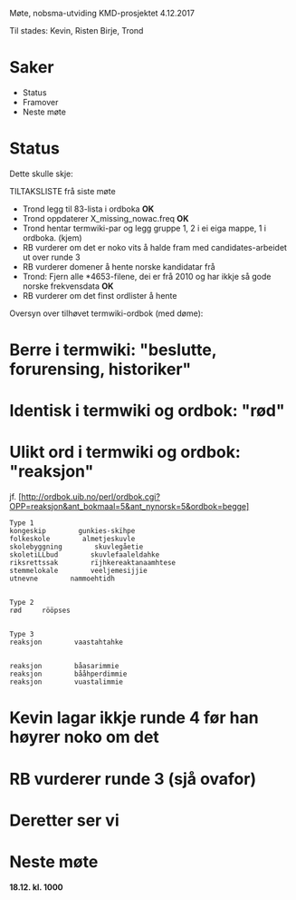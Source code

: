 

Møte, nobsma-utviding KMD-prosjektet 4.12.2017


Til stades: Kevin, Risten Birje, Trond




# Saker


* Status
* Framover
* Neste møte


# Status


Dette skulle skje:


TILTAKSLISTE frå siste møte


* Trond legg til 83-lista i ordboka **OK**
* Trond oppdaterer X_missing_nowac.freq **OK**
* Trond hentar termwiki-par og legg gruppe 1, 2 i ei eiga mappe, 1 i ordboka. (kjem)
* RB vurderer om det er noko vits å halde fram med candidates-arbeidet ut over runde 3
* RB vurderer domener å hente norske kandidatar frå
* Trond: Fjern alle *4653-filene, dei er frå 2010 og har ikkje så gode norske frekvensdata  **OK**
* RB vurderer om det finst ordlister å hente


Oversyn over tilhøvet termwiki-ordbok (med døme):


# Berre i termwiki: "beslutte, forurensing, historiker"
# Identisk i termwiki og ordbok: "rød"
# Ulikt ord i termwiki og ordbok: "reaksjon"


jf. [http://ordbok.uib.no/perl/ordbok.cgi?OPP=reaksjon&ant_bokmaal=5&ant_nynorsk=5&ordbok=begge]


```
Type 1
kongeskip        gunkies-skïhpe
folkeskole        almetjeskuvle
skolebyggning        skuvlegåetie
skoletiLLbud        skuvlefaaleldahke
riksrettssak        rïjhkereaktanaamhtese
stemmelokale        veeljemesijjie
utnevne        nammoehtidh


Type 2
rød     rööpses


Type 3
reaksjon        vaastahtahke


reaksjon        båasarimmie
reaksjon        bååhperdimmie
reaksjon        vuastalimmie
```




# Kevin lagar ikkje runde 4 før han høyrer noko om det
# RB vurderer runde 3 (sjå ovafor)
# Deretter ser vi


# Neste møte


**18.12. kl. 1000**
